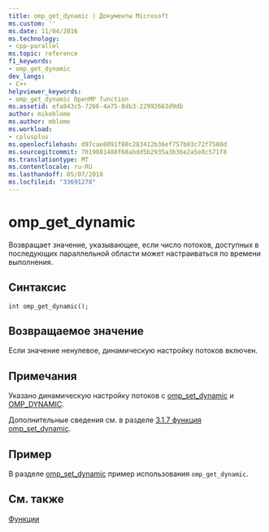 ```yaml
---
title: omp_get_dynamic | Документы Microsoft
ms.custom: ''
ms.date: 11/04/2016
ms.technology:
- cpp-parallel
ms.topic: reference
f1_keywords:
- omp_get_dynamic
dev_langs:
- C++
helpviewer_keywords:
- omp_get_dynamic OpenMP function
ms.assetid: efa843c5-7266-4a75-8db3-22992663d9db
author: mikeblome
ms.author: mblome
ms.workload:
- cplusplus
ms.openlocfilehash: d97cae8091f88c283412b36ef757b03c72f7580d
ms.sourcegitcommit: 7019081488f68abdd5b2935a3b36e2a5e8c571f8
ms.translationtype: MT
ms.contentlocale: ru-RU
ms.lasthandoff: 05/07/2018
ms.locfileid: "33691278"
---
```

# <a name="ompgetdynamic"></a>omp_get_dynamic
Возвращает значение, указывающее, если число потоков, доступных в последующих параллельной области может настраиваться по времени выполнения.  
  
## <a name="syntax"></a>Синтаксис  
  
```  
int omp_get_dynamic();  
```  
  
## <a name="return-value"></a>Возвращаемое значение  
 Если значение ненулевое, динамическую настройку потоков включен.  
  
## <a name="remarks"></a>Примечания  
 Указано динамическую настройку потоков с [omp_set_dynamic](../../../parallel/openmp/reference/omp-set-dynamic.md) и [OMP_DYNAMIC](../../../parallel/openmp/reference/omp-dynamic.md).  
  
 Дополнительные сведения см. в разделе [3.1.7 функция omp_set_dynamic](../../../parallel/openmp/3-1-7-omp-set-dynamic-function.md).  
  
## <a name="example"></a>Пример  
 В разделе [omp_set_dynamic](../../../parallel/openmp/reference/omp-set-dynamic.md) пример использования `omp_get_dynamic`.  
  
## <a name="see-also"></a>См. также  
 [Функции](../../../parallel/openmp/reference/openmp-functions.md)